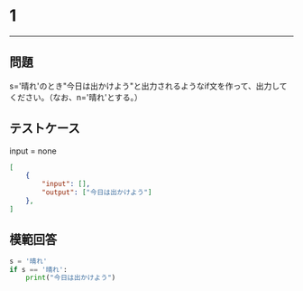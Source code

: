 # 1

---
## 問題

s='晴れ'のとき"今日は出かけよう"と出力されるようなif文を作って、出力してください。（なお、n='晴れ'とする。）

## テストケース
input = none
```json
[
	{
		"input": [],
		"output": ["今日は出かけよう"]
  	},
]
```

## 模範回答
```python
s = '晴れ'
if s == '晴れ':
    print("今日は出かけよう")
```